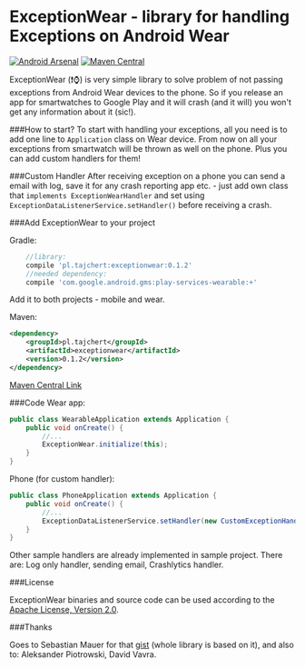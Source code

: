 ExceptionWear - library for handling Exceptions on Android Wear
=======

[![Android Arsenal](https://img.shields.io/badge/Android%20Arsenal-ExceptionWear-brightgreen.svg?style=flat)](https://android-arsenal.com/details/1/1470) [![Maven Central](https://maven-badges.herokuapp.com/maven-central/pl.tajchert/exceptionwear/badge.svg?style=flat)](https://maven-badges.herokuapp.com/maven-central/pl.tajchert/exceptionwear)


ExceptionWear (:exclamation::watch:) is very simple library to solve problem of not passing exceptions from Android Wear devices to the phone. So if you release an app for smartwatches to Google Play and it will crash (and it will) you won't get any information about it (sic!).

###How to start?
To start with handling your exceptions, all you need is to add one line to `Application` class on Wear device. From now on all your exceptions from smartwatch will be thrown as well on the phone. Plus you can add custom handlers for them!

###Custom Handler
After receiving exception on a phone you can send a email with log, save it for any crash reporting app etc. - just add own class that `implements ExceptionWearHandler` and set using `ExceptionDataListenerService.setHandler()` before receiving a crash.

###Add ExceptionWear to your project

Gradle:
```gradle
    //library:
    compile 'pl.tajchert:exceptionwear:0.1.2'
    //needed dependency:
    compile 'com.google.android.gms:play-services-wearable:+'
```
Add it to both projects - mobile and wear.

Maven:
```xml
<dependency>
    <groupId>pl.tajchert</groupId>
    <artifactId>exceptionwear</artifactId>
    <version>0.1.2</version>
</dependency>
```

[Maven Central Link](http://search.maven.org/#search%7Cga%7C1%7Cg%3A%22pl.tajchert%22%20AND%20a%3A%22exceptionwear%22)

###Code
Wear app:
```java
public class WearableApplication extends Application {
    public void onCreate() {
        //...
        ExceptionWear.initialize(this);
    }
}
```
Phone (for custom handler):
```java
public class PhoneApplication extends Application {
    public void onCreate() {
        //...
        ExceptionDataListenerService.setHandler(new CustomExceptionHandler());//need to implements ExceptionWearHandler
    }
}
```
Other sample handlers are already implemented in sample project. There are: Log only handler, sending email, Crashlytics handler.

###License

ExceptionWear binaries and source code can be used according to the [Apache License, Version 2.0](LICENSE).

###Thanks

Goes to Sebastian Mauer for that [gist](https://gist.github.com/mauimauer/c6f40ec89863906e3b7a) (whole library is based on it), and also to: Aleksander Piotrowski, David Vavra.
